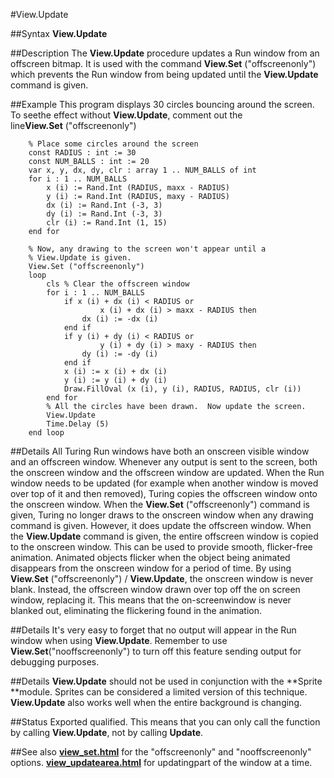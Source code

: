 
#View.Update

##Syntax
**View.Update**



##Description
The **View.Update** procedure updates a Run window from an offscreen bitmap. It is used with the command **View.Set** ("offscreenonly") which prevents the Run window from being updated until the **View.Update** command is given.



##Example
This program displays 30 circles bouncing around the screen. To seethe effect without **View.Update**, comment out the line**View.Set** ("offscreenonly")


        % Place some circles around the screen
        const RADIUS : int := 30
        const NUM_BALLS : int := 20
        var x, y, dx, dy, clr : array 1 .. NUM_BALLS of int
        for i : 1 .. NUM_BALLS
            x (i) := Rand.Int (RADIUS, maxx - RADIUS)
            y (i) := Rand.Int (RADIUS, maxy - RADIUS)
            dx (i) := Rand.Int (-3, 3)
            dy (i) := Rand.Int (-3, 3)
            clr (i) := Rand.Int (1, 15)
        end for
        
        % Now, any drawing to the screen won't appear until a 
        % View.Update is given.
        View.Set ("offscreenonly")
        loop
            cls % Clear the offscreen window
            for i : 1 .. NUM_BALLS
                if x (i) + dx (i) < RADIUS or 
                        x (i) + dx (i) > maxx - RADIUS then
                    dx (i) := -dx (i)
                end if
                if y (i) + dy (i) < RADIUS or 
                        y (i) + dy (i) > maxy - RADIUS then
                    dy (i) := -dy (i)
                end if
                x (i) := x (i) + dx (i)
                y (i) := y (i) + dy (i)
                Draw.FillOval (x (i), y (i), RADIUS, RADIUS, clr (i))
            end for
            % All the circles have been drawn.  Now update the screen.
            View.Update
            Time.Delay (5)
        end loop
##Details
All Turing Run windows have both an onscreen visible window and an offscreen window. Whenever any output is sent to the screen, both the onscreen window and the offscreen window are updated. When the Run window needs to be updated (for example when another window is moved over top of it and then removed), Turing copies the offscreen window onto the onscreen window.
When the **View.Set** ("offscreenonly") command is given, Turing no longer draws to the onscreen window when any drawing command is given. However, it does update the offscreen window. When the **View.Update** command is given, the entire offscreen window is copied to the onscreen window.
This can be used to provide smooth, flicker-free animation. Animated objects flicker when the object being animated disappears from the onscreen window for a period of time. By using **View.Set** ("offscreenonly") / **View.Update**, the onscreen window is never blank. Instead, the offscreen window drawn over top off the on screen window, replacing it. This means that the on-screenwindow is never blanked out, eliminating the flickering found in the animation.



##Details
It's very easy to forget that no output will appear in the Run window when using **View.Update**. Remember to use **View.Set**("nooffscreenonly") to turn off this feature sending output for debugging purposes.



##Details
**View.Update** should not be used in conjunction with the **Sprite **module. Sprites can be considered a limited version of this technique. **View.Update** also works well when the entire background is changing.



##Status
Exported qualified.
This means that you can only call the function by calling **View.Update**, not by calling **Update**.



##See also
**[view_set.html](View.Set)** for the "offscreenonly" and "nooffscreenonly" options.
**[view_updatearea.html](View.UpdateArea)** for updatingpart of the window at a time.


